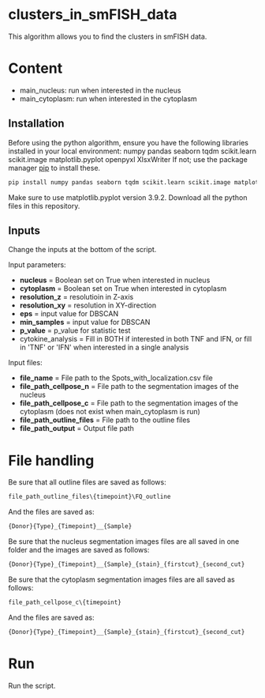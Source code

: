 # clusters_in_smFISH_data
This algorithm allows you to find the clusters in smFISH data. 

# Content
* main_nucleus: run when interested in the nucleus
* main_cytoplasm: run when interested in the cytoplasm 

## Installation
Before using the python algorithm, ensure you have the following libraries installed in your local environment: numpy pandas seaborn tqdm scikit.learn scikit.image matplotlib.pyplot openpyxl XlsxWriter
If not; use the package manager [pip](https://pip.pypa.io/en/stable/) to install these.

```bash
pip install numpy pandas seaborn tqdm scikit.learn scikit.image matplotlib.pyplot openpyxl XlsxWriter
```
Make sure to use matplotlib.pyplot version 3.9.2. 
Download all the python files in this repository. 

## Inputs 
Change the inputs at the bottom of the script. 

Input parameters:
* **nucleus** = Boolean set on True when interested in nucleus 
* **cytoplasm** = Boolean set on True when interested in cytoplasm 
* **resolution_z** = resolutioin in Z-axis
* **resolution_xy** = resolution in XY-direction
* **eps** = input value for DBSCAN
* **min_samples** = input value for DBSCAN
* **p_value** = p_value for statistic test
* cytokine_analysis = Fill in BOTH if interested in both TNF and IFN, or fill in 'TNF' or 'IFN' when interested in a single analysis
  
Input files:
* **file_name** = File path to the Spots_with_localization.csv file
* **file_path_cellpose_n** = File path to the segmentation images of the nucleus
* **file_path_cellpose_c** = File path to the segmentation images of the cytoplasm (does not exist when main_cytoplasm is run)
* **file_path_outline_files** =  File path to the outline files
* **file_path_output** = Output file path

# File handling
Be sure that all outline files are saved as follows: 
```python
file_path_outline_files\{timepoint}\FQ_outline
```
And the files are saved as:
```python
{Donor}{Type}_{Timepoint}__{Sample}
```

Be sure that the nucleus segmentation images files are all saved in one folder and the images are saved as follows: 
```python
{Donor}{Type}_{Timepoint}__{Sample}_{stain}_{firstcut}_{second_cut}
```

Be sure that the cytoplasm segmentation images files are all saved as follows: 
```python
file_path_cellpose_c\{timepoint}
```
And the files are saved as:
```python
{Donor}{Type}_{Timepoint}__{Sample}_{stain}_{firstcut}_{second_cut}
```

# Run
Run the script. 
